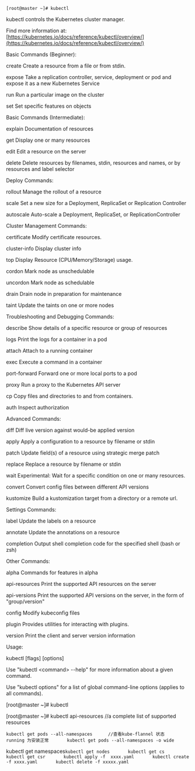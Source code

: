 `[root@master ~]# kubectl`

kubectl controls the Kubernetes cluster manager.

Find more information at: [https://kubernetes.io/docs/reference/kubectl/overview/](https://kubernetes.io/docs/reference/kubectl/overview/)

Basic Commands \(Beginner\):

create        Create a resource from a file or from stdin.

expose        Take a replication controller, service, deployment or pod and expose it as a new Kubernetes Service

run           Run a particular image on the cluster

set           Set specific features on objects

Basic Commands \(Intermediate\):

explain       Documentation of resources

get           Display one or many resources

edit          Edit a resource on the server

delete        Delete resources by filenames, stdin, resources and names, or by resources and label selector

Deploy Commands:

rollout       Manage the rollout of a resource

scale         Set a new size for a Deployment, ReplicaSet or Replication Controller

autoscale     Auto-scale a Deployment, ReplicaSet, or ReplicationController

Cluster Management Commands:

certificate   Modify certificate resources.

cluster-info  Display cluster info

top           Display Resource \(CPU/Memory/Storage\) usage.

cordon        Mark node as unschedulable

uncordon      Mark node as schedulable

drain         Drain node in preparation for maintenance

taint         Update the taints on one or more nodes

Troubleshooting and Debugging Commands:

describe      Show details of a specific resource or group of resources

logs          Print the logs for a container in a pod

attach        Attach to a running container

exec          Execute a command in a container

port-forward  Forward one or more local ports to a pod

proxy         Run a proxy to the Kubernetes API server

cp            Copy files and directories to and from containers.

auth          Inspect authorization

Advanced Commands:

diff          Diff live version against would-be applied version

apply         Apply a configuration to a resource by filename or stdin

patch         Update field\(s\) of a resource using strategic merge patch

replace       Replace a resource by filename or stdin

wait          Experimental: Wait for a specific condition on one or many resources.

convert       Convert config files between different API versions

kustomize     Build a kustomization target from a directory or a remote url.

Settings Commands:

label         Update the labels on a resource

annotate      Update the annotations on a resource

completion    Output shell completion code for the specified shell \(bash or zsh\)

Other Commands:

alpha         Commands for features in alpha

api-resources Print the supported API resources on the server

api-versions  Print the supported API versions on the server, in the form of "group/version"

config        Modify kubeconfig files

plugin        Provides utilities for interacting with plugins.

version       Print the client and server version information

Usage:

kubectl \[flags\] \[options\]

Use "kubectl &lt;command&gt; --help" for more information about a given command.

Use "kubectl options" for a list of global command-line options \(applies to all commands\).

\[root@master ~\]\# kubectl

\[root@master ~\]\# kubectl api-resources //a complete list of supported resources

`kubectl get pods --all-namespaces      //查看kube-flannel 状态    running 为安装正常      
kubectl get pods --all-namespaces -o wide`

kubectl get namespaces`kubectl get nodes      
kubectl get cs      
kubectl get csr      
kubectl apply -f  xxxx.yaml      
kubectl create -f xxxx.yaml      
kubectl delete -f xxxxx.yaml`

